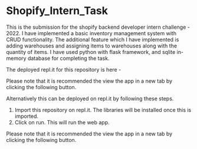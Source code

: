 # Shopify_Intern_Task

This is the submission for the shopify backend developer intern challenge - 2022.
I have implemented a basic inventory management system with CRUD functionality.
The additional feature which I have implemented is adding warehouses and assigning items to warehouses along with the quantity of items.
I have used python with flask framework, and sqlite in-memory database for completing the task.

The deployed repl.it for this repository is here - 
<!-- Add link when deployed. -->
Please note that it is recommended the view the app in a new tab by clicking the following button.
<!-- Add image from replit -->

Alternatively this can be deployed on repl.it by following these steps.
1. Import this repository on repl.it. The libraries will be installed once this is imported.
2. Click on run. This will run the web app.

Please note that it is recommended the view the app in a new tab by clicking the following button.
<!-- Add image from replit. -->
